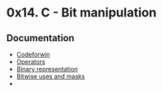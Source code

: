 # 0x14. C - Bit manipulation

## Documentation
- [Codeforwin](https://codeforwin.org/2017/08/bitwise-operators-c.html)
- [Operators](https://www.programiz.com/c-programming/bitwise-operators#left-shift)
- [Binary representation](https://www.educative.io/courses/bit-manipulation/mEgNxYqyvYE)
- [Bitwise uses and masks](https://isaaccomputerscience.org/concepts/data_numbases_bitwise_manipulation?examBoard=all&stage=all)
- 
